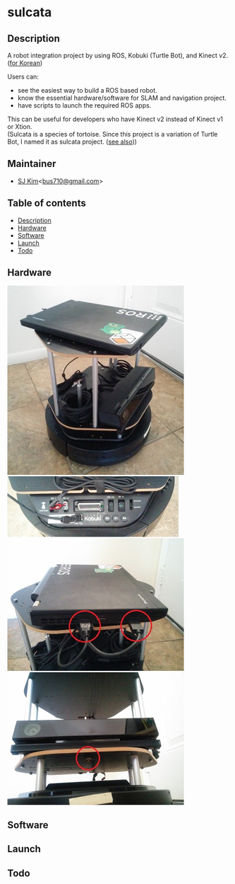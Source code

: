 # sulcata

## Description
A robot integration project by using ROS, Kobuki (Turtle Bot), and Kinect v2. ([for Korean](README_kr.md))

Users can:
- see the easiest way to build a ROS based robot.
- know the essential hardware/software for SLAM and navigation project.
- have scripts to launch the required ROS apps.

This can be useful for developers who have Kinect v2 instead of Kinect v1 or Xtion.  
(Sulcata is a species of tortoise. Since this project is a variation of Turtle Bot, I named it as sulcata project. (<a href="https://en.wikipedia.org/wiki/African_spurred_tortoise" target="_blank">see also</a>))

## Maintainer
- [SJ Kim](http://bus710.net)<<bus710@gmail.com>>

## Table of contents
- [Description](#description)
- [Hardware](#hardware)
- [Software](#software)
- [Launch](#launch)
- [Todo](#todo)

## Hardware
![images/1.jpg](images/1.jpg)
![images/2.jpg](images/2.jpg)
![images/3.jpg](images/3.jpg)
![images/4.jpg](images/4.jpg)




## Software

## Launch

## Todo


